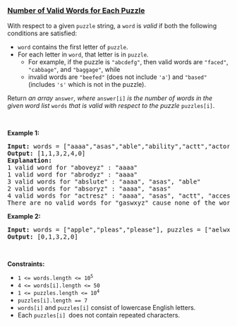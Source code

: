 ### [Number of Valid Words for Each Puzzle](https://leetcode.com/problems/number-of-valid-words-for-each-puzzle)

With respect to a given <code>puzzle</code> string, a <code>word</code> is <em>valid</em> if both the following conditions are satisfied:
<ul>
	<li><code>word</code> contains the first letter of <code>puzzle</code>.</li>
	<li>For each letter in <code>word</code>, that letter is in <code>puzzle</code>.
	<ul>
		<li>For example, if the puzzle is <code>&quot;abcdefg&quot;</code>, then valid words are <code>&quot;faced&quot;</code>, <code>&quot;cabbage&quot;</code>, and <code>&quot;baggage&quot;</code>, while</li>
		<li>invalid words are <code>&quot;beefed&quot;</code> (does not include <code>&#39;a&#39;</code>) and <code>&quot;based&quot;</code> (includes <code>&#39;s&#39;</code> which is not in the puzzle).</li>
	</ul>
	</li>
</ul>
Return <em>an array </em><code>answer</code><em>, where </em><code>answer[i]</code><em> is the number of words in the given word list </em><code>words</code><em> that is valid with respect to the puzzle </em><code>puzzles[i]</code>.
<p>&nbsp;</p>
<p><strong class="example">Example 1:</strong></p>

<pre>
<strong>Input:</strong> words = [&quot;aaaa&quot;,&quot;asas&quot;,&quot;able&quot;,&quot;ability&quot;,&quot;actt&quot;,&quot;actor&quot;,&quot;access&quot;], puzzles = [&quot;aboveyz&quot;,&quot;abrodyz&quot;,&quot;abslute&quot;,&quot;absoryz&quot;,&quot;actresz&quot;,&quot;gaswxyz&quot;]
<strong>Output:</strong> [1,1,3,2,4,0]
<strong>Explanation:</strong> 
1 valid word for &quot;aboveyz&quot; : &quot;aaaa&quot; 
1 valid word for &quot;abrodyz&quot; : &quot;aaaa&quot;
3 valid words for &quot;abslute&quot; : &quot;aaaa&quot;, &quot;asas&quot;, &quot;able&quot;
2 valid words for &quot;absoryz&quot; : &quot;aaaa&quot;, &quot;asas&quot;
4 valid words for &quot;actresz&quot; : &quot;aaaa&quot;, &quot;asas&quot;, &quot;actt&quot;, &quot;access&quot;
There are no valid words for &quot;gaswxyz&quot; cause none of the words in the list contains letter &#39;g&#39;.
</pre>

<p><strong class="example">Example 2:</strong></p>

<pre>
<strong>Input:</strong> words = [&quot;apple&quot;,&quot;pleas&quot;,&quot;please&quot;], puzzles = [&quot;aelwxyz&quot;,&quot;aelpxyz&quot;,&quot;aelpsxy&quot;,&quot;saelpxy&quot;,&quot;xaelpsy&quot;]
<strong>Output:</strong> [0,1,3,2,0]
</pre>

<p>&nbsp;</p>
<p><strong>Constraints:</strong></p>

<ul>
	<li><code>1 &lt;= words.length &lt;= 10<sup>5</sup></code></li>
	<li><code>4 &lt;= words[i].length &lt;= 50</code></li>
	<li><code>1 &lt;= puzzles.length &lt;= 10<sup>4</sup></code></li>
	<li><code>puzzles[i].length == 7</code></li>
	<li><code>words[i]</code> and <code>puzzles[i]</code> consist of lowercase English letters.</li>
	<li>Each <code>puzzles[i] </code>does not contain repeated characters.</li>
</ul>
